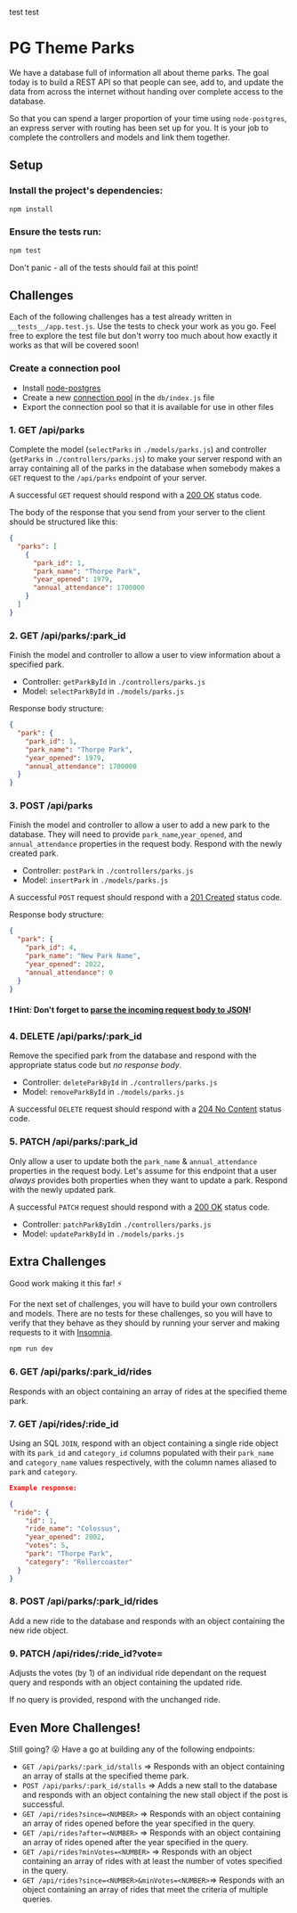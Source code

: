 test test

# PG Theme Parks

We have a database full of information all about theme parks. The goal today is to build a REST API so that people can see, add to, and update the data from across the internet without handing over complete access to the database.

So that you can spend a larger proportion of your time using `node-postgres`, an express server with routing has been set up for you. It is your job to complete the controllers and models and link them together.

## Setup

### Install the project's dependencies:

```sh
npm install
```

### Ensure the tests run:

```sh
npm test
```

Don't panic - all of the tests should fail at this point!

## Challenges

Each of the following challenges has a test already written in `__tests__/app.test.js`. Use the tests to check your work as you go. Feel free to explore the test file but don't worry too much about how exactly it works as that will be covered soon!

### Create a connection pool

- Install [node-postgres](https://node-postgres.com/)
- Create a new [connection pool](https://node-postgres.com/features/connecting) in the `db/index.js` file
- Export the connection pool so that it is available for use in other files

### 1. GET /api/parks

Complete the model (`selectParks` in `./models/parks.js`) and controller (`getParks` in `./controllers/parks.js`) to make your server respond with an array containing all of the parks in the database when somebody makes a `GET` request to the `/api/parks` endpoint of your server.

A successful `GET` request should respond with a [200 OK](https://developer.mozilla.org/en-US/docs/Web/HTTP/Status/200) status code.

The body of the response that you send from your server to the client should be structured like this:

```json
{
  "parks": [
    {
      "park_id": 1,
      "park_name": "Thorpe Park",
      "year_opened": 1979,
      "annual_attendance": 1700000
    }
  ]
}
```

### 2. GET /api/parks/:park_id

Finish the model and controller to allow a user to view information about a specified park.

- Controller: `getParkById` in `./controllers/parks.js`
- Model: `selectParkById` in `./models/parks.js`

Response body structure:

```json
{
  "park": {
    "park_id": 1,
    "park_name": "Thorpe Park",
    "year_opened": 1979,
    "annual_attendance": 1700000
  }
}
```

### 3. POST /api/parks

Finish the model and controller to allow a user to add a new park to the database. They will need to provide `park_name`,`year_opened`, and `annual_attendance` properties in the request body. Respond with the newly created park.

- Controller: `postPark` in `./controllers/parks.js`
- Model: `insertPark` in `./models/parks.js`

A successful `POST` request should respond with a [201 Created](https://developer.mozilla.org/en-US/docs/Web/HTTP/Status/201) status code.

Response body structure:

```json
{
  "park": {
    "park_id": 4,
    "park_name": "New Park Name",
    "year_opened": 2022,
    "annual_attendance": 0
  }
}
```

#### ❗ **Hint:** Don't forget to [parse the incoming request body to JSON](https://expressjs.com/en/4x/api.html#express.json)!

### 4. DELETE /api/parks/:park_id

Remove the specified park from the database and respond with the appropriate status code but _no response body_.

- Controller: `deleteParkById` in `./controllers/parks.js`
- Model: `removeParkById` in `./models/parks.js`

A successful `DELETE` request should respond with a [204 No Content](https://developer.mozilla.org/en-US/docs/Web/HTTP/Status/204) status code.

### 5. PATCH /api/parks/:park_id

Only allow a user to update both the `park_name` & `annual_attendance` properties in the request body. Let's assume for this endpoint that a user _always_ provides both properties when they want to update a park. Respond with the newly updated park.

A successful `PATCH` request should respond with a [200 OK](https://developer.mozilla.org/en-US/docs/Web/HTTP/Status/200) status code.

- Controller: `patchParkById`in `./controllers/parks.js`
- Model: `updateParkById` in `./models/parks.js`

## Extra Challenges

Good work making it this far! ⚡️

For the next set of challenges, you will have to build your own controllers and models. There are no tests for these challenges, so you will have to verify that they behave as they should by running your server and making requests to it with [Insomnia](https://insomnia.rest/).

```sh
npm run dev
```

### 6. GET /api/parks/:park_id/rides

Responds with an object containing an array of rides at the specified theme park.

### 7. GET /api/rides/:ride_id

Using an SQL `JOIN`, respond with an object containing a single ride object with its `park_id` and `category_id` columns populated with their `park_name` and `category_name` values respectively, with the column names aliased to `park` and `category`.

```json
Example response:

{
 "ride": {
    "id": 1,
    "ride_name": "Colossus",
    "year_opened": 2002,
    "votes": 5,
    "park": "Thorpe Park",
    "category": "Rollercoaster"
  }
}
```

### 8. POST /api/parks/:park_id/rides

Add a new ride to the database and responds with an object containing the new ride object.

### 9. PATCH /api/rides/:ride_id?vote=<up OR down>

Adjusts the votes (by 1) of an individual ride dependant on the request query and responds with an object containing the updated ride.

If no query is provided, respond with the unchanged ride.

## Even More Challenges!

Still going? 😮 Have a go at building any of the following endpoints:

- `GET /api/parks/:park_id/stalls` => Responds with an object containing an array of stalls at the specified theme park.
- `POST /api/parks/:park_id/stalls` => Adds a new stall to the database and responds with an object containing the new stall object if the post is successful.
- `GET /api/rides?since=<NUMBER>` => Responds with an object containing an array of rides opened before the year specified in the query.
- `GET /api/rides?after=<NUMBER>` => Responds with an object containing an array of rides opened after the year specified in the query.
- `GET /api/rides?minVotes=<NUMBER>` => Responds with an object containing an array of rides with at least the number of votes specified in the query.
- `GET /api/rides?since=<NUMBER>&minVotes=<NUMBER>`=> Responds with an object containing an array of rides that meet the criteria of multiple queries.
